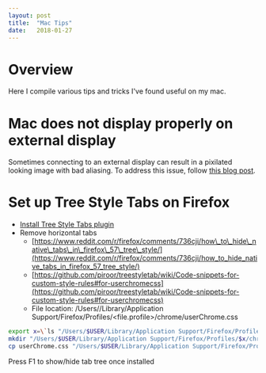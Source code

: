 ```yaml
---
layout: post
title:  "Mac Tips"
date:   2018-01-27
---
```

# Overview

Here I compile various tips and tricks I've found useful on my mac.

# Mac does not display properly on external display

Sometimes connecting to an external display can result in a pixilated looking image with bad aliasing. To address this issue, follow [this blog post](http://www.mathewinkson.com/2013/03/force-rgb-mode-in-mac-os-x-to-fix-the-picture-quality-of-an-external-monitor).

# Set up Tree Style Tabs on Firefox

* [Install Tree Style Tabs plugin](https://addons.mozilla.org/en-US/firefox/addon/tree-style-tab/)
* Remove horizontal tabs
    * [https://www.reddit.com/r/firefox/comments/736cji/how\_to\_hide\_native\_tabs\_in\_firefox\_57\_tree\_style/](https://www.reddit.com/r/firefox/comments/736cji/how_to_hide_native_tabs_in_firefox_57_tree_style/)
    * [https://github.com/piroor/treestyletab/wiki/Code-snippets-for-custom-style-rules#for-userchromecss](https://github.com/piroor/treestyletab/wiki/Code-snippets-for-custom-style-rules#for-userchromecss)
    * File location: /Users/<username>/Library/Application Support/Firefox/Profiles/<file.profile>/chrome/userChrome.css

```bash
export x=\`ls "/Users/$USER/Library/Application Support/Firefox/Profiles/"\`
mkdir "/Users/$USER/Library/Application Support/Firefox/Profiles/$x/chrome"
cp userChrome.css "/Users/$USER/Library/Application Support/Firefox/Profiles/$x/chrome/userChrome.css"
```

Press F1 to show/hide tab tree once installed
